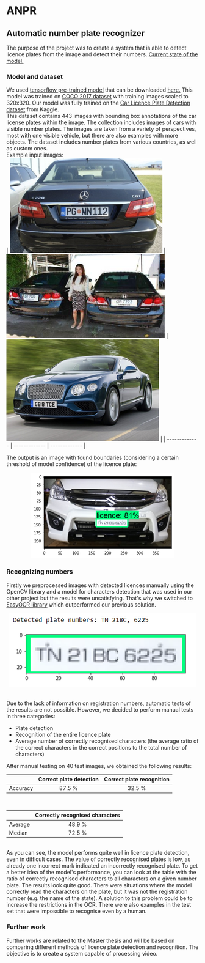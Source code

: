 # ANPR

## Automatic number plate recognizer

The purpose of the project was to create a system that is able to detect licence plates from the image and detect their numbers. [Current state of the model.](ckpt-6.index)

### Model and dataset
We used [tensorflow pre-trained model](https://github.com/tensorflow/models) that can be downloaded [here.](http://download.tensorflow.org/models/object_detection/tf2/20200711/ssd_mobilenet_v2_fpnlite_320x320_coco17_tpu-8.tar.gz)
This model was trained on [COCO 2017 dataset](https://www.kaggle.com/datasets/awsaf49/coco-2017-dataset) with training images scaled to 320x320. 
Our model was fully trained on the [Car Licence Plate Detection dataset](https://www.kaggle.com/datasets/andrewmvd/car-plate-detection?resource=download) from Kaggle. <br />
This dataset contains 443 images with bounding box annotations of the car license plates within the image. The collection includes images of cars with visible number plates. The images are taken from a variety of perspectives, most with one visible vehicle, but there are also examples with more objects. 
The dataset includes number plates from various countries, as well as custom ones. <br />
Example input images: <br />
| <img src="example_input1.png"/>  | <img src="example_input2.png"/> | <img src="example_input3.png"/> |
| ------------- | ------------- | ------------- |

The output is an image with found boundaries (considering a certain threshold of model confidence) of the licence plate: <br />
<p align="center">
  <img src="example_detection.png"/>
</p>

  
### Recognizing numbers
Firstly we preprocessed images with detected licences manually using the OpenCV library and a model for characters detection that was used in our other project but the results were unsatisfying. 
That's why we switched to [EasyOCR library](https://github.com/JaidedAI/EasyOCR) which outperformed our previous solution. <br />
<p align="center">
  <img src="example_recognition.png"/>
</p>
<br />
Due to the lack of information on registration numbers, automatic tests of the results are not possible. However, we decided to perform manual tests in three categories: <br />

- Plate detection
- Recognition of the entire licence plate
- Average number of correctly recognised characters (the average ratio of the correct characters in the correct positions to the total number of characters)

After manual testing on 40 test images, we obtained the following results:

| | Correct plate detection  | Correct plate recognition |
| :---  | :---:  | :---:  |
| Accuracy | 87.5 % | 32.5 % |

<br />

| | Correctly recognised characters |
| :---  | :---:  |
| Average | 48.9 % |
| Median | 72.5 % |

<br />
As you can see, the model performs quite well in licence plate detection, even in difficult cases. 
The value of correctly recognised plates is low, as already one incorrect mark indicated an incorrectly recognised plate. 
To get a better idea of the model's performance, you can look at the table with the ratio of correctly recognised characters to all characters on a given number plate. The results look quite good. 
There were situations where the model correctly read the characters on the plate, but it was not the registration number (e.g. the name of the state). A solution to this problem could be to increase the restrictions in the OCR. There were also examples in the test set that were impossible to recognise even by a human. 


### Further work
Further works are related to the Master thesis and will be based on comparing different methods of licence plate detection and recognition. The objective is to create a system capable of processing video. <br />
